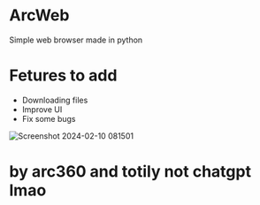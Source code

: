 # ArcWeb
Simple web browser made in python

# Fetures to add

* Downloading files
* Improve UI
* Fix some bugs

![Screenshot 2024-02-10 081501](https://github.com/arc360alt/ArcWeb/assets/155182753/a8a34335-fa7e-4688-85aa-561a05c7329b)

# by arc360 and totily not chatgpt lmao
